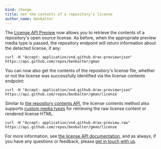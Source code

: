 ```yaml
---
kind: change
title: Get the contents of a repository’s license
author_name: benbalter
---
```


The [License API Preview](/v3/licenses/) now allows you to retrieve the contents of a repository's open source license. As before, when the appropriate preview media type is passed, the repository endpoint will return information about the detected license, if any:

``` command-line
curl -H "Accept: application/vnd.github.drax-preview+json" https://api.github.com/repos/benbalter/gman
```

You can now also get the contents of the repository's license file, whether or not the license was successfully identified via the license contents endpoint:

``` command-line
curl -H "Accept: application/vnd.github.drax-preview+json" https://api.github.com/repos/benbalter/gman/license
```

Similar to [the repository contents API](/v3/repos/contents/#get-contents), the license contents method also supports [custom media types](/v3/repos/contents/#custom-media-types) for retrieving the raw license content or rendered license HTML.

``` command-line
curl -H "Accept: application/vnd.github.drax-preview.raw" https://api.github.com/repos/benbalter/gman/license
```

For more information, see [the license API documentation](/v3/licenses/#get-the-contents-of-a-repositorys-license), and as always, if you have any questions or feedback, please [get in touch with us](https://github.com/contact?form%5Bsubject%5D=License+API).
